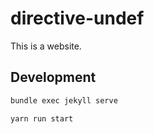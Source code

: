 # directive-undef

This is a website.

## Development

```bash
bundle exec jekyll serve
```

```bash
yarn run start
```

